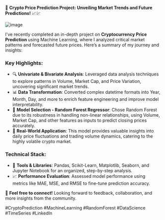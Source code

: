 🚀 **Crypto Price Prediction Project: Unveiling Market Trends and Future Predictions!** 📈💹
 
![image](https://github.com/user-attachments/assets/74cc8d24-a8fd-47b5-a69f-6835c2c0a873)




I've recently completed an in-depth project on **Cryptocurrency Price Prediction** using Machine Learning, where I analyzed critical market patterns and forecasted future prices. Here’s a summary of my journey and insights:

### **Key Highlights:**
- 🔍 **Univariate & Bivariate Analysis**: Leveraged data analysis techniques to explore patterns in Volume, Market Cap, and Price Variation, uncovering significant market trends.
- 📊 **Data Transformation**: Converted complex datetime formats into Year, Month, Day, and more to enrich feature engineering and improve model interpretability.
- 🤖 **Model Selection - Random Forest Regressor**: Chose Random Forest due to its robustness in handling non-linear relationships, using Volume, Market Cap, and other features as inputs to predict closing prices accurately.
- 📅 **Real-World Application**: This model provides valuable insights into daily price fluctuations and trading volume dynamics, catering to the highly volatile crypto market.

### **Technical Stack**:
- 📁 **Tools & Libraries**: Pandas, Scikit-Learn, Matplotlib, Seaborn, and Jupyter Notebook for an organized, step-by-step analysis.
- 📈 **Performance Evaluation**: Assessed model performance using metrics like MAE, MSE, and RMSE to fine-tune prediction accuracy.
  
💼 **Feel free to connect!** Looking forward to feedback, collaboration, and more insights from the community.

#CryptoPrediction #MachineLearning #RandomForest #DataScience #TimeSeries #LinkedIn
